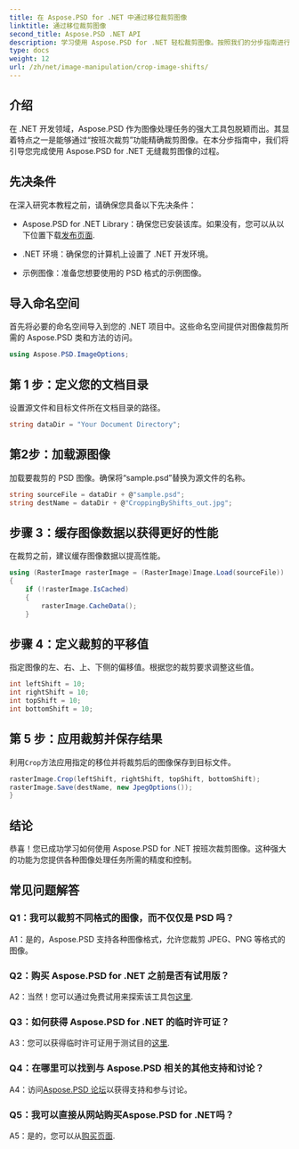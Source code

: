 ```yaml
---
title: 在 Aspose.PSD for .NET 中通过移位裁剪图像
linktitle: 通过移位裁剪图像
second_title: Aspose.PSD .NET API
description: 学习使用 Aspose.PSD for .NET 轻松裁剪图像。按照我们的分步指南进行精确的图像调整。
type: docs
weight: 12
url: /zh/net/image-manipulation/crop-image-shifts/
---
```

## 介绍

在 .NET 开发领域，Aspose.PSD 作为图像处理任务的强大工具包脱颖而出。其显着特点之一是能够通过“按班次裁剪”功能精确裁剪图像。在本分步指南中，我们将引导您完成使用 Aspose.PSD for .NET 无缝裁剪图像的过程。

## 先决条件

在深入研究本教程之前，请确保您具备以下先决条件：

-  Aspose.PSD for .NET Library：确保您已安装该库。如果没有，您可以从以下位置下载[发布页面](https://releases.aspose.com/psd/net/).

- .NET 环境：确保您的计算机上设置了 .NET 开发环境。

- 示例图像：准备您想要使用的 PSD 格式的示例图像。

## 导入命名空间

首先将必要的命名空间导入到您的 .NET 项目中。这些命名空间提供对图像裁剪所需的 Aspose.PSD 类和方法的访问。

```csharp
using Aspose.PSD.ImageOptions;
```

## 第 1 步：定义您的文档目录

设置源文件和目标文件所在文档目录的路径。

```csharp
string dataDir = "Your Document Directory";
```

## 第2步：加载源图像

加载要裁剪的 PSD 图像。确保将“sample.psd”替换为源文件的名称。

```csharp
string sourceFile = dataDir + @"sample.psd";
string destName = dataDir + @"CroppingByShifts_out.jpg";
```

## 步骤 3：缓存图像数据以获得更好的性能

在裁剪之前，建议缓存图像数据以提高性能。

```csharp
using (RasterImage rasterImage = (RasterImage)Image.Load(sourceFile))
{
    if (!rasterImage.IsCached)
    {
        rasterImage.CacheData();
    }
```

## 步骤 4：定义裁剪的平移值

指定图像的左、右、上、下侧的偏移值。根据您的裁剪要求调整这些值。

```csharp
int leftShift = 10;
int rightShift = 10;
int topShift = 10;
int bottomShift = 10;
```

## 第 5 步：应用裁剪并保存结果

利用`Crop`方法应用指定的移位并将裁剪后的图像保存到目标文件。

```csharp
rasterImage.Crop(leftShift, rightShift, topShift, bottomShift);
rasterImage.Save(destName, new JpegOptions());
}
```

## 结论

恭喜！您已成功学习如何使用 Aspose.PSD for .NET 按班次裁剪图像。这种强大的功能为您提供各种图像处理任务所需的精度和控制。

## 常见问题解答

### Q1：我可以裁剪不同格式的图像，而不仅仅是 PSD 吗？

A1：是的，Aspose.PSD 支持各种图像格式，允许您裁剪 JPEG、PNG 等格式的图像。

### Q2：购买 Aspose.PSD for .NET 之前是否有试用版？

 A2：当然！您可以通过免费试用来探索该工具包[这里](https://releases.aspose.com/).

### Q3：如何获得 Aspose.PSD for .NET 的临时许可证？

 A3：您可以获得临时许可证用于测试目的[这里](https://purchase.aspose.com/temporary-license/).

### Q4：在哪里可以找到与 Aspose.PSD 相关的其他支持和讨论？

 A4：访问[Aspose.PSD 论坛](https://forum.aspose.com/c/psd/34)以获得支持和参与讨论。

### Q5：我可以直接从网站购买Aspose.PSD for .NET吗？

 A5：是的，您可以从[购买页面](https://purchase.aspose.com/buy).

